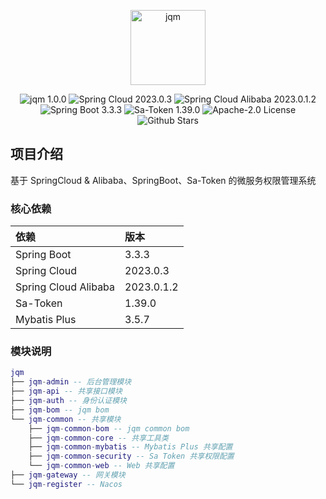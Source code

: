 <p align="center">
    <img src="https://jqm.plus/logo.svg" height="120" alt="jqm"/>
</p>
<p align="center">
    <img src="https://img.shields.io/badge/jqm-1.0.0-success.svg" alt="jqm 1.0.0"/>
    <img src="https://img.shields.io/badge/Spring%20Cloud-2023.0.3-blue.svg" alt="Spring Cloud 2023.0.3"/>
    <img src="https://img.shields.io/badge/Spring%20Cloud%20Alibaba-2023.0.1.2-blue.svg" alt="Spring Cloud Alibaba 2023.0.1.2"/>
    <img src="https://img.shields.io/badge/Spring%20Boot-3.3.3-blue.svg" alt="Spring Boot 3.3.3"/>
    <img src="https://img.shields.io/badge/Sa--Token-1.39.0-blue.svg" alt="Sa-Token 1.39.0"/>
    <img src="https://img.shields.io/github/license/xujianqiangsky/jqm" alt="Apache-2.0 License"/>
    <img src="https://img.shields.io/github/stars/xujianqiangsky/jqm" alt="Github Stars"/>
</p>

## 项目介绍

基于 SpringCloud & Alibaba、SpringBoot、Sa-Token 的微服务权限管理系统

### 核心依赖

| 依赖 | 版本    |
|:---|:------|
| Spring Boot | 3.3.3 |
| Spring Cloud | 2023.0.3 |
| Spring Cloud Alibaba | 2023.0.1.2 |
| Sa-Token | 1.39.0 |
| Mybatis Plus | 3.5.7 |

### 模块说明

```lua
jqm
├── jqm-admin -- 后台管理模块
├── jqm-api -- 共享接口模块
├── jqm-auth -- 身份认证模块
├── jqm-bom -- jqm bom
└── jqm-common -- 共享模块
    ├── jqm-common-bom -- jqm common bom
    ├── jqm-common-core -- 共享工具类
    ├── jqm-common-mybatis -- Mybatis Plus 共享配置
    ├── jqm-common-security -- Sa Token 共享权限配置
    └── jqm-common-web -- Web 共享配置
├── jqm-gateway -- 网关模块
└── jqm-register -- Nacos
```